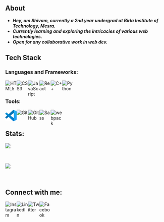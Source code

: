 ## About

- _**Hey, am Shivam, currently a 2nd year undergrad at Birla Institute of Technology, Mesra.**_
- _**Currently learning and exploring the intricacies of various web technologies.**_
- _**Open for any collaborative work in web dev.**_


## Tech Stack

### Languages and Frameworks:

<img align="left" alt="HTML5" width="36px" src="https://cdn1.iconfinder.com/data/icons/logotypes/32/badge-html-5-512.png" />

<img align="left" alt="CSS3" width="36px" src="https://cdn1.iconfinder.com/data/icons/logotypes/32/badge-css-3-512.png" />

<img align="left" alt="JavaScript" width="36px" src="https://cdn2.iconfinder.com/data/icons/designer-skills/128/code-programming-javascript-software-develop-command-language-512.png" />

<img align="left" alt="React" width="36px" src="https://cdn0.iconfinder.com/data/icons/logos-brands-in-colors/128/react-512.png" />

<img align="left" alt="C++" width="36px" src="https://cdn4.iconfinder.com/data/icons/logos-brands-in-colors/404/c_logo-512.png" />

<img align="left" alt="Python" width="36px" src="https://cdn4.iconfinder.com/data/icons/logos-and-brands/512/267_Python_logo-512.png" />

<br>
<br>

### Tools:

<img align="left" alt="Visual Studio Code" width="36px" src="https://raw.githubusercontent.com/github/explore/80688e429a7d4ef2fca1e82350fe8e3517d3494d/topics/visual-studio-code/visual-studio-code.png" />

<img align="left" alt="Git" width="36px" src="https://cdn3.iconfinder.com/data/icons/social-media-2169/24/social_media_social_media_logo_git-512.png" />

<img align="left" alt="GitHub" width="36px" src="https://cdn4.iconfinder.com/data/icons/ionicons/512/icon-social-github-512.png" />

<img align="left" alt="Sass" width="36px" src="https://cdn4.iconfinder.com/data/icons/logos-and-brands/512/288_Sass_logo-512.png" />

<img align="left" alt="webpack" width="36px" src="https://img.icons8.com/color/48/000000/webpack.png" />

<br />
<br />

## Stats:

[![](https://github-readme-stats.vercel.app/api?username=pseudo-bot&show_icon=true)](https://github.com/anuraghazra/github-readme-stats)

<br />

[![](https://github-readme-stats.vercel.app/api/top-langs/?username=pseudo-bot)](https://github.com/anuraghazra/github-readme-stats)

<br />

## Connect with me:

[<img align="left" alt="Instagram" width="36px" src="https://cdn3.iconfinder.com/data/icons/2018-social-media-logotypes/1000/2018_social_media_popular_app_logo_instagram-512.png" />][instagram]

[<img align="left" alt="LinkedIn" width="36px" src="https://cdn2.iconfinder.com/data/icons/social-media-2285/512/1_Linkedin_unofficial_colored_svg-512.png" />][linkedin]

[<img align="left" alt="Twitter" width="36px" src="https://cdn1.iconfinder.com/data/icons/logotypes/32/twitter-512.png" />][twitter]

[<img align="left" alt="Facebook" width="36px" src="https://cdn3.iconfinder.com/data/icons/2018-social-media-logotypes/1000/2018_social_media_popular_app_logo_facebook-512.png" />][facebook]

[twitter]: https://twitter.com/shivamkr__
[instagram]: https://www.instagram.com/_seevum/
[linkedin]: https://www.linkedin.com/in/jas0210/
[facebook]: https://www.facebook.com/shivamkr6174/
